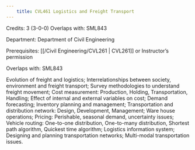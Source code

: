 ```yaml
---
    title: CVL461 Logistics and Freight Transport
---
```

Credits: 3 (3-0-0) Overlaps with: SML843

Department: Department of Civil Engineering

Prerequisites: [[/Civil Engineering/CVL261 | CVL261]] or Instructor’s permission

Overlaps with: SML843

Evolution of freight and logistics; Interrelationships between society, environment and freight transport; Survey methodologies to understand freight movement; Cost measurement: Production, Holding, Transportation, Handling; Effect of internal and external variables on cost; Demand forecasting; Inventory planning and management; Transportation and distribution network: Design, Development, Management; Ware house operations; Pricing: Perishable, seasonal demand, uncertainty issues; Vehicle routing: One-to-one distribution, One-to-many distribution, Shortest path algorithm, Quickest time algorithm; Logistics information system; Designing and planning transportation networks; Multi-modal transportation issues.